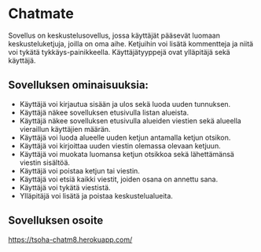 # Chatmate

Sovellus on keskustelusovellus, jossa käyttäjät pääsevät luomaan keskusteluketjuja, joilla on oma aihe. Ketjuihin voi lisätä kommentteja ja niitä voi tykätä tykkäys-painikkeella. Käyttäjätyyppejä ovat ylläpitäjä sekä käyttäjä.



## Sovelluksen ominaisuuksia:

* Käyttäjä voi kirjautua sisään ja ulos sekä luoda uuden tunnuksen.
* Käyttäjä näkee sovelluksen etusivulla listan alueista.
* Käyttäjä näkee sovelluksen etusivulla alueiden viestien sekä alueella vieraillun käyttäjien määrän.
* Käyttäjä voi luoda alueelle uuden ketjun antamalla ketjun otsikon.
* Käyttäjä voi kirjoittaa uuden viestin olemassa olevaan ketjuun.
* Käyttäjä voi muokata luomansa ketjun otsikkoa sekä lähettämänsä viestin sisältöä.
* Käyttäjä voi poistaa ketjun tai viestin.
* Käyttäjä voi etsiä kaikki viestit, joiden osana on annettu sana.
* Käyttäjä voi tykätä viestistä.
* Ylläpitäjä voi lisätä ja poistaa keskustelualueita.

## Sovelluksen osoite

https://tsoha-chatm8.herokuapp.com/
